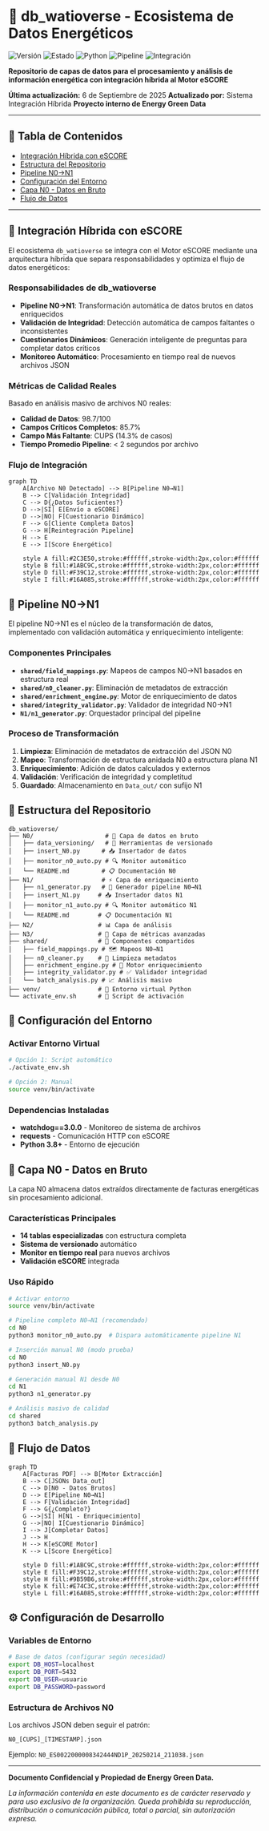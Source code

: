 # 🌊 db_watioverse - Ecosistema de Datos Energéticos

![Versión](https://img.shields.io/badge/versión-1.0.0-blue)
![Estado](https://img.shields.io/badge/estado-producción-green)
![Python](https://img.shields.io/badge/python-3.8+-green)
![Pipeline](https://img.shields.io/badge/pipeline-N0→N1-purple)
![Integración](https://img.shields.io/badge/integración-eSCORE-orange)

**Repositorio de capas de datos para el procesamiento y análisis de información energética con integración híbrida al Motor eSCORE**

**Última actualización:** 6 de Septiembre de 2025
**Actualizado por:** Sistema Integración Híbrida
**Proyecto interno de Energy Green Data**

---

## 📑 Tabla de Contenidos

- [Integración Híbrida con eSCORE](#-integración-híbrida-con-escore)
- [Estructura del Repositorio](#-estructura-del-repositorio)
- [Pipeline N0→N1](#-pipeline-n0n1)
- [Configuración del Entorno](#-configuración-del-entorno)
- [Capa N0 - Datos en Bruto](#-capa-n0---datos-en-bruto)
- [Flujo de Datos](#-flujo-de-datos)

---

## 🔗 Integración Híbrida con eSCORE

El ecosistema `db_watioverse` se integra con el Motor eSCORE mediante una arquitectura híbrida que separa responsabilidades y optimiza el flujo de datos energéticos:

### Responsabilidades de db_watioverse

- **Pipeline N0→N1**: Transformación automática de datos brutos en datos enriquecidos
- **Validación de Integridad**: Detección automática de campos faltantes o inconsistentes
- **Cuestionarios Dinámicos**: Generación inteligente de preguntas para completar datos críticos
- **Monitoreo Automático**: Procesamiento en tiempo real de nuevos archivos JSON

### Métricas de Calidad Reales

Basado en análisis masivo de archivos N0 reales:
- **Calidad de Datos**: 98.7/100
- **Campos Críticos Completos**: 85.7%
- **Campo Más Faltante**: CUPS (14.3% de casos)
- **Tiempo Promedio Pipeline**: < 2 segundos por archivo

### Flujo de Integración

```mermaid
graph TD
    A[Archivo N0 Detectado] --> B[Pipeline N0→N1]
    B --> C[Validación Integridad]
    C --> D{¿Datos Suficientes?}
    D -->|SÍ| E[Envío a eSCORE]
    D -->|NO| F[Cuestionario Dinámico]
    F --> G[Cliente Completa Datos]
    G --> H[Reintegración Pipeline]
    H --> E
    E --> I[Score Energético]
    
    style A fill:#2C3E50,stroke:#ffffff,stroke-width:2px,color:#ffffff
    style B fill:#1ABC9C,stroke:#ffffff,stroke-width:2px,color:#ffffff
    style D fill:#F39C12,stroke:#ffffff,stroke-width:2px,color:#ffffff
    style I fill:#16A085,stroke:#ffffff,stroke-width:2px,color:#ffffff
```

## 🔄 Pipeline N0→N1

El pipeline N0→N1 es el núcleo de la transformación de datos, implementado con validación automática y enriquecimiento inteligente:

### Componentes Principales

- **`shared/field_mappings.py`**: Mapeos de campos N0→N1 basados en estructura real
- **`shared/n0_cleaner.py`**: Eliminación de metadatos de extracción
- **`shared/enrichment_engine.py`**: Motor de enriquecimiento de datos
- **`shared/integrity_validator.py`**: Validador de integridad N0→N1
- **`N1/n1_generator.py`**: Orquestador principal del pipeline

### Proceso de Transformación

1. **Limpieza**: Eliminación de metadatos de extracción del JSON N0
2. **Mapeo**: Transformación de estructura anidada N0 a estructura plana N1
3. **Enriquecimiento**: Adición de datos calculados y externos
4. **Validación**: Verificación de integridad y completitud
5. **Guardado**: Almacenamiento en `Data_out/` con sufijo N1

## 📑 Estructura del Repositorio

```
db_watioverse/
├── N0/                    # 💾 Capa de datos en bruto
│   ├── data_versioning/   # 🔄 Herramientas de versionado
│   ├── insert_N0.py      # 📥 Insertador de datos
│   ├── monitor_n0_auto.py # 🔍 Monitor automático
│   └── README.md         # 📋 Documentación N0
├── N1/                   # ⚡ Capa de enriquecimiento
│   ├── n1_generator.py   # 🔄 Generador pipeline N0→N1
│   ├── insert_N1.py     # 📥 Insertador datos N1
│   ├── monitor_n1_auto.py # 🔍 Monitor automático N1
│   └── README.md        # 📋 Documentación N1
├── N2/                  # 📊 Capa de análisis
├── N3/                  # 🎯 Capa de métricas avanzadas
├── shared/              # 🔧 Componentes compartidos
│   ├── field_mappings.py # 🗺️ Mapeos N0→N1
│   ├── n0_cleaner.py    # 🧹 Limpieza metadatos
│   ├── enrichment_engine.py # 💎 Motor enriquecimiento
│   ├── integrity_validator.py # ✅ Validador integridad
│   └── batch_analysis.py # 📈 Análisis masivo
├── venv/                # 🐍 Entorno virtual Python
└── activate_env.sh      # 🚀 Script de activación
```

## 🚀 Configuración del Entorno

### Activar Entorno Virtual

```bash
# Opción 1: Script automático
./activate_env.sh

# Opción 2: Manual
source venv/bin/activate
```

### Dependencias Instaladas

- **watchdog==3.0.0** - Monitoreo de sistema de archivos
- **requests** - Comunicación HTTP con eSCORE
- **Python 3.8+** - Entorno de ejecución

## 💾 Capa N0 - Datos en Bruto

La capa N0 almacena datos extraídos directamente de facturas energéticas sin procesamiento adicional.

### Características Principales

- **14 tablas especializadas** con estructura completa
- **Sistema de versionado** automático
- **Monitor en tiempo real** para nuevos archivos
- **Validación eSCORE** integrada

### Uso Rápido

```bash
# Activar entorno
source venv/bin/activate

# Pipeline completo N0→N1 (recomendado)
cd N0
python3 monitor_n0_auto.py  # Dispara automáticamente pipeline N1

# Inserción manual N0 (modo prueba)
cd N0
python3 insert_N0.py

# Generación manual N1 desde N0
cd N1
python3 n1_generator.py

# Análisis masivo de calidad
cd shared
python3 batch_analysis.py
```

## 🔄 Flujo de Datos

```mermaid
graph TD
    A[Facturas PDF] --> B[Motor Extracción]
    B --> C[JSONs Data_out]
    C --> D[N0 - Datos Brutos]
    D --> E[Pipeline N0→N1]
    E --> F[Validación Integridad]
    F --> G{¿Completo?}
    G -->|SÍ| H[N1 - Enriquecimiento]
    G -->|NO| I[Cuestionario Dinámico]
    I --> J[Completar Datos]
    J --> H
    H --> K[eSCORE Motor]
    K --> L[Score Energético]
    
    style D fill:#1ABC9C,stroke:#ffffff,stroke-width:2px,color:#ffffff
    style E fill:#F39C12,stroke:#ffffff,stroke-width:2px,color:#ffffff
    style H fill:#9B59B6,stroke:#ffffff,stroke-width:2px,color:#ffffff
    style K fill:#E74C3C,stroke:#ffffff,stroke-width:2px,color:#ffffff
    style L fill:#16A085,stroke:#ffffff,stroke-width:2px,color:#ffffff
```

## ⚙️ Configuración de Desarrollo

### Variables de Entorno

```bash
# Base de datos (configurar según necesidad)
export DB_HOST=localhost
export DB_PORT=5432
export DB_USER=usuario
export DB_PASSWORD=password
```

### Estructura de Archivos N0

Los archivos JSON deben seguir el patrón:
```
N0_[CUPS]_[TIMESTAMP].json
```

Ejemplo: `N0_ES0022000008342444ND1P_20250214_211038.json`

---

**Documento Confidencial y Propiedad de Energy Green Data.**

*La información contenida en este documento es de carácter reservado y para uso exclusivo de la organización. Queda prohibida su reproducción, distribución o comunicación pública, total o parcial, sin autorización expresa.*
